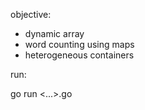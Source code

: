 objective:

- dynamic array
- word counting using maps
- heterogeneous containers

run:

go run <...>.go
